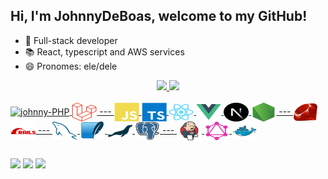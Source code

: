 ## Hi, I'm JohnnyDeBoas, welcome to my GitHub!

- 💼 Full-stack developer
- 📚 React, typescript and AWS services
- 😄 Pronomes: ele/dele

<div align="center">
  <a href="https://github.com/JohnnyDeBoas">
  <img height="180em" src="https://github-readme-stats.vercel.app/api?username=JohnnyDeBoas&show_icons=true&theme=tokyonight&include_all_commits=true&count_private=true"/>
  <img height="180em" src="https://github-readme-stats.vercel.app/api/top-langs/?username=JohnnyDeBoas&layout=compact&langs_count=6&theme=tokyonight"/>
</div>
  <div style="display: inline_block"><br>
  <img align="center" alt="johnny-PHP" height="30" width="40" src="https://cdn.jsdelivr.net/gh/devicons/devicon/icons/php/php-original.svg" />
  <img align="center" alt="johnny-Rails" height="30" width="40" src="https://raw.githubusercontent.com/devicons/devicon/master/icons/laravel/laravel-original.svg">
  ---
  <img align="center" alt="johnny-Js" height="30" width="40" src="https://raw.githubusercontent.com/devicons/devicon/master/icons/javascript/javascript-plain.svg">
  <img align="center" alt="johnny-Ts" height="30" width="40" src="https://raw.githubusercontent.com/devicons/devicon/master/icons/typescript/typescript-plain.svg">
  <img align="center" alt="johnny-React" height="30" width="40" src="https://raw.githubusercontent.com/devicons/devicon/master/icons/react/react-original.svg">
  <img align="center" alt="johnny-React" height="30" width="40" src="https://raw.githubusercontent.com/devicons/devicon/master/icons/vuejs/vuejs-original.svg">
  <img align="center" alt="johnny-Rails" height="30" width="40" src="https://raw.githubusercontent.com/devicons/devicon/master/icons/nextjs/nextjs-original.svg">
  <img align="center" alt="johnny-Rails" height="30" width="40" src="https://raw.githubusercontent.com/devicons/devicon/master/icons/nodejs/nodejs-original.svg">
     ---
  <img align="center" alt="johnny-Ruby" height="30" width="40" src="https://raw.githubusercontent.com/devicons/devicon/master/icons/ruby/ruby-original.svg">
  <img align="center" alt="johnny-Rails" height="30" width="40" src="https://raw.githubusercontent.com/devicons/devicon/master/icons/rails/rails-plain-wordmark.svg">
  ---
  <img align="center" alt="johnny-Rails" height="30" width="40" src="https://raw.githubusercontent.com/devicons/devicon/master/icons/mysql/mysql-original.svg">
  <img align="center" alt="johnny-Rails" height="30" width="40" src="https://raw.githubusercontent.com/devicons/devicon/master/icons/sqlite/sqlite-original.svg">
  <img align="center" alt="johnny-Rails" height="30" width="40" src="https://raw.githubusercontent.com/devicons/devicon/master/icons/mariadb/mariadb-original.svg">
  <img align="center" alt="johnny-Rails" height="30" width="40" src="https://raw.githubusercontent.com/devicons/devicon/master/icons/postgresql/postgresql-original.svg">
  ---
  <img align="center" alt="johnny-Rails" height="30" width="40" src="https://raw.githubusercontent.com/devicons/devicon/master/icons/jenkins/jenkins-original.svg">
  <img align="center" alt="johnny-Rails" height="30" width="40" src="https://raw.githubusercontent.com/devicons/devicon/master/icons/graphql/graphql-plain.svg">
  <img align="center" alt="johnny-Rails" height="30" width="40" src="https://raw.githubusercontent.com/devicons/devicon/master/icons/docker/docker-original.svg">

</div>
</div>
  
  
  ##
 
<div> 
  <a href="https://api.whatsapp.com/send?phone=5512992215603" target="_blank"><img src="https://img.shields.io/badge/WhatsApp-25D366?style=for-the-badge&logo=whatsapp&logoColor=white" target="_blank"></a>
  <a href = "mailto:johnnydeboas@gmail.com"><img src="https://img.shields.io/badge/-Gmail-%23333?style=for-the-badge&logo=gmail&logoColor=white" target="_blank"></a>
  <a href="https://www.linkedin.com/in/joao-lucas-johnnydeboas/" target="_blank"><img src="https://img.shields.io/badge/-LinkedIn-%230077B5?style=for-the-badge&logo=linkedin&logoColor=white" target="_blank"></a> 
 
   <!--- ![Snake animation](https://github.com/JohnnyDeBoas/JohnnyDeBoas/blob/output/github-contribution-grid-snake.svg)-->
</div>
